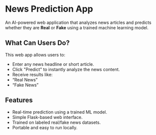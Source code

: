 #  News Prediction App

An AI-powered web application that analyzes news articles and predicts whether they are **Real** or **Fake** using a trained machine learning model.


##  What Can Users Do?

This web app allows users to:

-  Enter any news headline or short article.
- Click "Predict" to instantly analyze the news content.
-  Receive results like:
  - “Real News”
  - “Fake News”

##  Features

- Real-time prediction using a trained ML model.
- Simple Flask-based web interface.
- Trained on labeled real/fake news datasets.
- Portable and easy to run locally.

